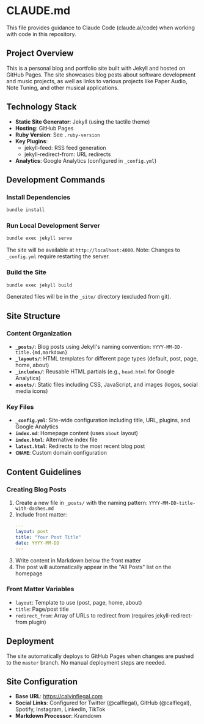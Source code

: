 # CLAUDE.md

This file provides guidance to Claude Code (claude.ai/code) when working with code in this repository.

## Project Overview

This is a personal blog and portfolio site built with Jekyll and hosted on GitHub Pages. The site showcases blog posts about software development and music projects, as well as links to various projects like Paper Audio, Note Tuning, and other musical applications.

## Technology Stack

- **Static Site Generator**: Jekyll (using the tactile theme)
- **Hosting**: GitHub Pages
- **Ruby Version**: See `.ruby-version`
- **Key Plugins**:
  - jekyll-feed: RSS feed generation
  - jekyll-redirect-from: URL redirects
- **Analytics**: Google Analytics (configured in `_config.yml`)

## Development Commands

### Install Dependencies
```bash
bundle install
```

### Run Local Development Server
```bash
bundle exec jekyll serve
```
The site will be available at `http://localhost:4000`. Note: Changes to `_config.yml` require restarting the server.

### Build the Site
```bash
bundle exec jekyll build
```
Generated files will be in the `_site/` directory (excluded from git).

## Site Structure

### Content Organization
- **`_posts/`**: Blog posts using Jekyll's naming convention: `YYYY-MM-DD-title.{md,markdown}`
- **`_layouts/`**: HTML templates for different page types (default, post, page, home, about)
- **`_includes/`**: Reusable HTML partials (e.g., `head.html` for Google Analytics)
- **`assets/`**: Static files including CSS, JavaScript, and images (logos, social media icons)

### Key Files
- **`_config.yml`**: Site-wide configuration including title, URL, plugins, and Google Analytics
- **`index.md`**: Homepage content (uses `about` layout)
- **`index.html`**: Alternative index file
- **`latest.html`**: Redirects to the most recent blog post
- **`CNAME`**: Custom domain configuration

## Content Guidelines

### Creating Blog Posts
1. Create a new file in `_posts/` with the naming pattern: `YYYY-MM-DD-title-with-dashes.md`
2. Include front matter:
   ```yaml
   ---
   layout: post
   title: "Your Post Title"
   date: YYYY-MM-DD
   ---
   ```
3. Write content in Markdown below the front matter
4. The post will automatically appear in the "All Posts" list on the homepage

### Front Matter Variables
- `layout`: Template to use (post, page, home, about)
- `title`: Page/post title
- `redirect_from`: Array of URLs to redirect from (requires jekyll-redirect-from plugin)

## Deployment

The site automatically deploys to GitHub Pages when changes are pushed to the `master` branch. No manual deployment steps are needed.

## Site Configuration

- **Base URL**: https://calvinflegal.com
- **Social Links**: Configured for Twitter (@calflegal), GitHub (@calflegal), Spotify, Instagram, LinkedIn, TikTok
- **Markdown Processor**: Kramdown

